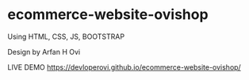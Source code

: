 # ecommerce-website-ovishop
Using HTML, CSS, JS, BOOTSTRAP


Design by Arfan H Ovi

LIVE DEMO https://devloperovi.github.io/ecommerce-website-ovishop/
